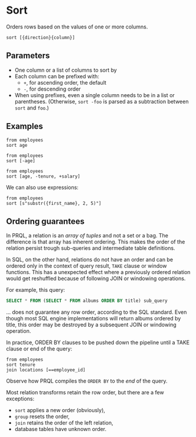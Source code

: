 # Sort

Orders rows based on the values of one or more columns.

```prql no-eval
sort [{direction}{column}]
```

## Parameters

- One column or a list of columns to sort by
- Each column can be prefixed with:
  - `+`, for ascending order, the default
  - `-`, for descending order
- When using prefixes, even a single column needs to be in a list or
  parentheses. (Otherwise, `sort -foo` is parsed as a subtraction between `sort`
  and `foo`.)

## Examples

```prql
from employees
sort age
```

```prql
from employees
sort [-age]
```

```prql
from employees
sort [age, -tenure, +salary]
```

We can also use expressions:

```prql
from employees
sort [s"substr({first_name}, 2, 5)"]
```

## Ordering guarantees

In PRQL, a relation is an _array of tuples_ and not a set or a bag. The
difference is that array has inherent ordering. This makes the order of the
relation persist trough sub-queries and intermediate table definitions.

In SQL, on the other hand, relations do not have an order and can be ordered
only in the context of query result, `TAKE` clause or window functions. This has
a unexpected effect where a previously ordered relation would get reshuffled
because of following JOIN or windowing operations.

For example, this query:

```sql
SELECT * FROM (SELECT * FROM albums ORDER BY title) sub_query
```

... does not guarantee any row order, according to the SQL standard. Even though
most SQL engine implementations will return albums ordered by title, this order
may be destroyed by a subsequent JOIN or windowing operation.

In practice, ORDER BY clauses to be pushed down the pipeline until a TAKE clause
or end of the query:

```prql
from employees
sort tenure
join locations [==employee_id]
```

Observe how PRQL compiles the `ORDER BY` to the _end_ of the query.

Most relation transforms retain the row order, but there are a few exceptions:

- `sort` applies a new order (obviously),
- `group` resets the order,
- `join` retains the order of the left relation,
- database tables have unknown order.
